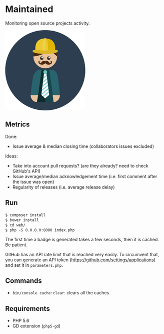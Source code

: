 # Maintained

Monitoring open source projects activity.

![](web/img/dude.png)

## Metrics

Done:

- Issue average & median closing time (collaborators issues excluded)

Ideas:

- Take into account pull requests? (are they already? need to check GitHub's API)
- Issue average/median acknowledgement time (i.e. first comment after the issue was open)
- Regularity of releases (i.e. average release delay)

## Run

    $ composer install
    $ bower install
    $ cd web/
    $ php -S 0.0.0.0:8000 index.php

The first time a badge is generated takes a few seconds, then it is cached. Be patient.

GitHub has an API rate limit that is reached very easily. To circumvent that, you can generate an
API token (https://github.com/settings/applications) and set it in `parameters.php`.

## Commands

- `bin/console cache:clear`: clears all the caches

## Requirements

- PHP 5.6
- GD extension (`php5-gd`)
